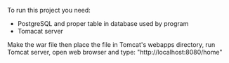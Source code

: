 To run this project you need:

- PostgreSQL and proper table in database used by program
- Tomacat server

Make the war file then place the file in Tomcat's webapps directory, run Tomcat server, open web browser and type: "http://localhost:8080/home"